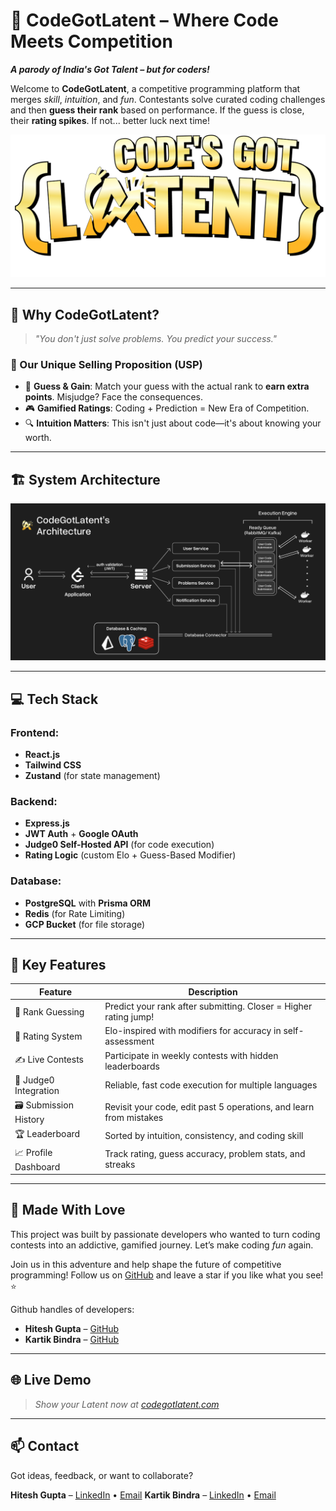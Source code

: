 # 🚀 CodeGotLatent – Where Code Meets Competition

***A parody of India's Got Talent – but for coders!***

Welcome to **CodeGotLatent**, a competitive programming platform that merges *skill*, *intuition*, and *fun*. Contestants solve curated coding challenges and then **guess their rank** based on performance. If the guess is close, their **rating spikes**. If not... better luck next time!

![CodeGotLatent Logo](codegotlatent_logo.png)

---

## 🎯 Why CodeGotLatent?

> *"You don't just solve problems. You *predict* your success."*

### 🧠 Our Unique Selling Proposition (USP)

* 🔮 **Guess & Gain**: Match your guess with the actual rank to **earn extra points**. Misjudge? Face the consequences.
* 🎮 **Gamified Ratings**: Coding + Prediction = New Era of Competition.
* 🔍 **Intuition Matters**: This isn't just about code—it's about knowing your worth.

---

## 🏗️ System Architecture

![System Architecture](CGLArchitecture2.png)

---

## 💻 Tech Stack

### Frontend:

* **React.js**
* **Tailwind CSS**
* **Zustand** (for state management)

### Backend:

* **Express.js**
* **JWT Auth** + **Google OAuth**
* **Judge0 Self-Hosted API** (for code execution)
* **Rating Logic** (custom Elo + Guess-Based Modifier)

### Database:

* **PostgreSQL** with **Prisma ORM**
* **Redis** (for Rate Limiting)
* **GCP Bucket** (for file storage)

---

## 🧩 Key Features

| Feature                | Description                                                        |
| ---------------------- | ------------------------------------------------------------------ |
| 🎯 Rank Guessing       | Predict your rank after submitting. Closer = Higher rating jump!   |
| 🧠 Rating System       | Elo-inspired with modifiers for accuracy in self-assessment        |
| ✍️ Live Contests       | Participate in weekly contests with hidden leaderboards            |
| 🧪 Judge0 Integration  | Reliable, fast code execution for multiple languages               |
| 🗃️ Submission History | Revisit your code, edit past 5 operations, and learn from mistakes |
| 🏆 Leaderboard         | Sorted by intuition, consistency, and coding skill                 |
| 📈 Profile Dashboard   | Track rating, guess accuracy, problem stats, and streaks           |


---

## 🙌 Made With Love

This project was built by passionate developers who wanted to turn coding contests into an addictive, gamified journey.
Let’s make coding *fun* again.

Join us in this adventure and help shape the future of competitive programming!
Follow us on [GitHub](https://github.com/HitG010/codegotlatent) and leave a star if you like what you see! ⭐

Github handles of developers:
- **Hitesh Gupta** – [GitHub](https://github.com/hitg010)
- **Kartik Bindra** – [GitHub](https://github.com/kartikbindra)

---

## 🌐 Live Demo

> *Show your Latent now at [codegotlatent.com](https://codegotlatent.com)*

---

## 📫 Contact

Got ideas, feedback, or want to collaborate?

**Hitesh Gupta** – [LinkedIn](https://linkedin.com/in/hiteshgupta201105) • [Email](mailto:guptahitesh201105@gmail.com)
**Kartik Bindra** – [LinkedIn](https://linkedin.com/in/kartikbindra) • [Email](mailto:bindrakartik64@gmail.com)
